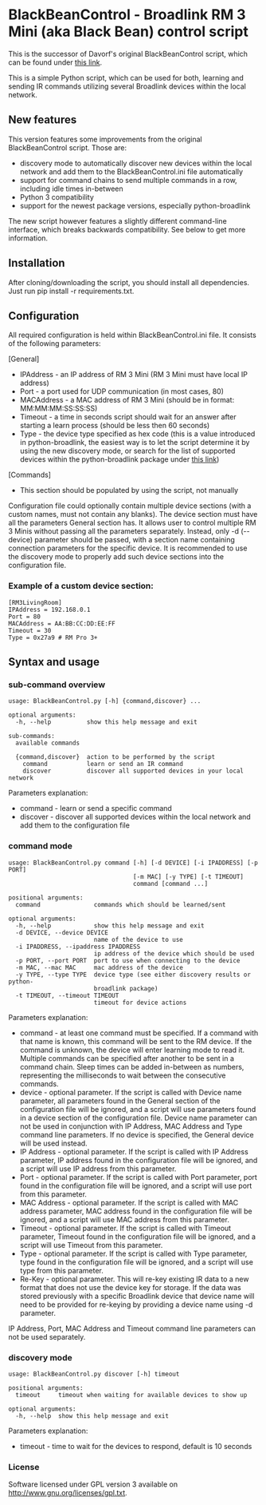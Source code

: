 # BlackBeanControl - Broadlink RM 3 Mini (aka Black Bean) control script

This is the successor of Davorf's original BlackBeanControl script, which can be found under [this link](https://github.com/davorf/BlackBeanControl).

This is a simple Python script, which can be used for both, learning and sending IR commands utilizing several Broadlink devices within the local network.

## New features

This version features some improvements from the original BlackBeanControl script. Those are:
* discovery mode to automatically discover new devices within the local network and add them to the BlackBeanControl.ini file automatically
* support for command chains to send multiple commands in a row, including idle times in-between
* Python 3 compatibility
* support for the newest package versions, especially python-broadlink

The new script however features a slightly different command-line interface, which breaks backwards compatibility. See below to get more information.

## Installation

After cloning/downloading the script, you should install all dependencies. Just run pip install -r requirements.txt.

## Configuration

All required configuration is held within BlackBeanControl.ini file. It consists of the following parameters: 

[General]
- IPAddress - an IP address of RM 3 Mini (RM 3 Mini must have local IP address)
- Port - a port used for UDP communication (in most cases, 80)
- MACAddress - a MAC address of RM 3 Mini (should be in format: MM:MM:MM:SS:SS:SS)
- Timeout - a time in seconds script should wait for an answer after starting a learn process (should be less then 60 seconds)
- Type - the device type specified as hex code (this is a value introduced in python-broadlink, the easiest way is to let the script determine it by using the new discovery mode, or search for the list of supported devices within the python-broadlink package under [this link](https://github.com/mjg59/python-broadlink))

[Commands]
- This section should be populated by using the script, not manually

Configuration file could optionally contain multiple device sections (with a custom names, must not contain any blanks). The device section must have all the parameters General section has. It allows user to control multiple RM 3 Minis without passing all the parameters separately. Instead, only -d (--device) parameter should be passed, with a section name containing connection parameters for the specific device. It is recommended to use the discovery mode to properly add such device sections into the configuration file.

### Example of a custom device section:
```
[RM3LivingRoom]
IPAddress = 192.168.0.1
Port = 80
MACAddress = AA:BB:CC:DD:EE:FF
Timeout = 30
Type = 0x27a9 # RM Pro 3+
```

## Syntax and usage

### sub-command overview
```
usage: BlackBeanControl.py [-h] {command,discover} ...

optional arguments:
  -h, --help          show this help message and exit

sub-commands:
  available commands

  {command,discover}  action to be performed by the script
    command           learn or send an IR command
    discover          discover all supported devices in your local network
```

Parameters explanation: 
- command - learn or send a specific command
- discover - discover all supported devices within the local network and add them to the configuration file

### command mode
```
usage: BlackBeanControl.py command [-h] [-d DEVICE] [-i IPADDRESS] [-p PORT]
                                   [-m MAC] [-y TYPE] [-t TIMEOUT]
                                   command [command ...]

positional arguments:
  command               commands which should be learned/sent

optional arguments:
  -h, --help            show this help message and exit
  -d DEVICE, --device DEVICE
                        name of the device to use
  -i IPADDRESS, --ipaddress IPADDRESS
                        ip address of the device which should be used
  -p PORT, --port PORT  port to use when connecting to the device
  -m MAC, --mac MAC     mac address of the device
  -y TYPE, --type TYPE  device type (see either discovery results or python-
                        broadlink package)
  -t TIMEOUT, --timeout TIMEOUT
                        timeout for device actions
```

Parameters explanation: 
- command - at least one command must be specified. If a command with that name is known, this command will be sent to the RM device. If the command is unknown, the device will enter learning mode to read it. Multiple commands can be specified after another to be sent in a command chain. Sleep times can be added in-between as numbers, representing the milliseconds to wait between the consecutive commands.
- device - optional parameter. If the script is called with Device name parameter, all parameters found in the General section of the configuration file will be ignored, and a script will use parameters found in a device section of the configuration file. Device name parameter can not be used in conjunction with IP Address, MAC Address and Type command line parameters. If no device is specified, the General device will be used instead.
- IP Address - optional parameter. If the script is called with IP Address parameter, IP address found in the configuration file will be ignored, and a script will use IP address from this parameter.
- Port - optional parameter. If the script is called with Port parameter, port found in the configuration file will be ignored, and a script will use port from this parameter.
- MAC Address - optional parameter. If the script is called with MAC address parameter, MAC address found in the configuration file will be ignored, and a script will use MAC address from this parameter.
- Timeout - optional parameter. If the script is called with Timeout parameter, Timeout found in the configuration file will be ignored, and a script will use Timeout from this parameter.
- Type - optional parameter. If the script is called with Type parameter, type found in the configuration file will be ignored, and a script will use type from this parameter.
- Re-Key - optional parameter. This will re-key existing IR data to a new format that does not use the device key for storage. If the data was stored previously with a specific Broadlink device that device name will need to be provided for re-keying by providing a device name using -d parameter.

IP Address, Port, MAC Address and Timeout command line parameters can not be used separately.

### discovery mode
```
usage: BlackBeanControl.py discover [-h] timeout

positional arguments:
  timeout     timeout when waiting for available devices to show up

optional arguments:
  -h, --help  show this help message and exit
```

Parameters explanation: 
- timeout - time to wait for the devices to respond, default is 10 seconds

### License

Software licensed under GPL version 3 available on http://www.gnu.org/licenses/gpl.txt.
